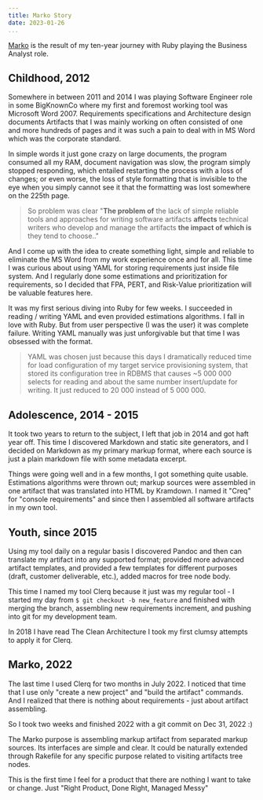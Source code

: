 ```yaml
---
title: Marko Story
date: 2023-01-26
...
```


[Marko](https://github.com/nvoynov/marko) is the result of my ten-year journey with Ruby playing the Business Analyst role.

## Childhood, 2012

Somewhere in between 2011 and 2014 I was playing Software Engineer role in some BigKnownCo where my first and foremost working tool was Microsoft Word 2007. Requirements specifications and Architecture design documents Artifacts that I was mainly working on often consisted of one and more hundreds of pages and it was such a pain to deal with in MS Word which was the corporate standard.

In simple words it just gone crazy on large documents, the program consumed all my RAM, document navigation was slow, the program simply stopped responding, which entailed restarting the process with a loss of changes; or even worse, the loss of style formatting that is invisible to the eye when you simply cannot see it that the formatting was lost somewhere on the 225th page.

> So problem was clear "__The problem of__ the lack of simple reliable tools and approaches for writing software artifacts __affects__ technical writers who develop and manage the artifacts __the impact of which is__ they tend to choose.."

And I come up with the idea to create something light, simple and reliable to eliminate the MS Word from my work experience once and for all. This time I was curious about using YAML for storing requirements just inside file system. And I regularly done some estimations and prioritization for requirements, so I decided that FPA, PERT, and Risk-Value prioritization will be valuable features here.

It was my first serious diving into Ruby for few weeks. I succeeded in reading / writing YAML and even provided estimations algorithms. I fall in love with Ruby. But from user perspective (I was the user) it was complete failure. Writing YAML manually was just unforgivable but that time I was obsessed with the format.

> YAML was chosen just because this days I dramatically reduced time for load configuration of my target service provisioning system, that stored its configuration tree in RDBMS that causes ~5 000 000 selects for reading and about the same number insert/update for writing. It just reduced to 20 000 instead of 5 000 000.

## Adolescence, 2014 - 2015

It took two years to return to the subject, I left that job in 2014 and got haft year off. This time I discovered Markdown and static site generators, and I decided on Markdown as my primary markup format, where each source is just a plain markdown file with some metadata excerpt.

Things were going well and in a few months, I got something quite usable. Estimations algorithms were thrown out; markup sources were assembled in one artifact that was translated into HTML by Kramdown. I named it "Creq" for "console requirements" and since then I assembled all software artifacts in my own tool.

## Youth, since 2015

Using my tool daily on a regular basis I discovered Pandoc and then can translate my artifact into any supported format; provided more advanced artifact templates, and provided a few templates for different purposes (draft, customer deliverable, etc.), added macros for tree node body.

This time I named my tool Clerq because it just was my regular tool - I started my day from `$ git checkout -b new_feature` and finished with merging the branch, assembling new requirements increment, and pushing into git for my development team.

In 2018 I have read The Clean Architecture I took my first clumsy attempts to apply it for Clerq.

## Marko, 2022

The last time I used Clerq for two months in July 2022. I noticed that time that I use only "create a new project" and "build the artifact" commands. And I realized that there is nothing about requirements - just about artifact assembling.

So I took two weeks and finished 2022 with a git commit on Dec 31, 2022 :)

The Marko purpose is assembling markup artifact from separated markup sources. Its interfaces are simple and clear. It could be naturally extended through Rakefile for any specific purpose related to visiting artifacts tree nodes.

This is the first time I feel for a product that there are nothing I want to take or change. Just "Right Product, Done Right, Managed Messy"
